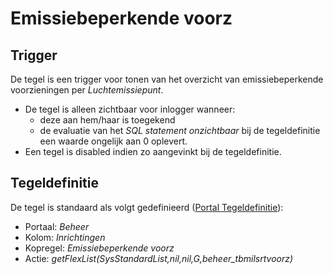# Emissiebeperkende voorz

## Trigger

De tegel is een trigger voor tonen van het overzicht van emissiebeperkende voorzieningen per *Luchtemissiepunt*.

* De tegel is alleen zichtbaar voor inlogger wanneer:
  * deze aan hem/haar is toegekend
  * de evaluatie van het *SQL statement onzichtbaar* bij de tegeldefinitie een waarde ongelijk aan 0 oplevert.
* Een tegel is disabled indien zo aangevinkt bij de tegeldefinitie.

## Tegeldefinitie

De tegel is standaard als volgt gedefinieerd ([Portal Tegeldefinitie](/docs/instellen_inrichten/portaldefinitie/portal_tegel.md)):

* Portaal: *Beheer*
* Kolom: *Inrichtingen*
* Kopregel: *Emissiebeperkende voorz*
* Actie: *getFlexList(SysStandardList,nil,nil,G,beheer_tbmilsrtvoorz)*

